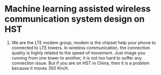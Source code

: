 # Machine learning assisted wireless communication system design on HST
1. We are the LTE modem group, modem is the chipset help your phone to connected to LTE towers.
In wireless communication, the connection quality is highly related to the speed of movement. Just
image you running from one tower to another, it is not too hard to suffer any connection issue. 
But if you are on HST in China, then it is a problem because it moves 350 Km/h. 


